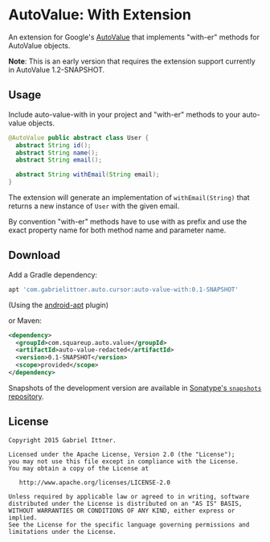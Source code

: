 # AutoValue: With Extension

An extension for Google's [AutoValue][auto] that implements "with-er" methods for AutoValue objects.

**Note**: This is an early version that requires the extension support currently in AutoValue 1.2-SNAPSHOT.

## Usage

Include auto-value-with in your project and "with-er" methods to your auto-value objects.

```java
@AutoValue public abstract class User {
  abstract String id();
  abstract String name();
  abstract String email();

  abstract String withEmail(String email);
}
```

The extension will generate an implementation of `withEmail(String)` that returns a new instance of `User` with the given email.
  

By convention "with-er" methods have to use with as prefix and use the exact property name for both method name and parameter name.



## Download

Add a Gradle dependency:

```groovy
apt 'com.gabrielittner.auto.cursor:auto-value-with:0.1-SNAPSHOT'
```
(Using the [android-apt][apt] plugin)

or Maven:
```xml
<dependency>
  <groupId>com.squareup.auto.value</groupId>
  <artifactId>auto-value-redacted</artifactId>
  <version>0.1-SNAPSHOT</version>
  <scope>provided</scope>
</dependency>
```

Snapshots of the development version are available in [Sonatype's `snapshots` repository][snap].

## License


```
Copyright 2015 Gabriel Ittner.

Licensed under the Apache License, Version 2.0 (the "License");
you may not use this file except in compliance with the License.
You may obtain a copy of the License at

   http://www.apache.org/licenses/LICENSE-2.0

Unless required by applicable law or agreed to in writing, software
distributed under the License is distributed on an "AS IS" BASIS,
WITHOUT WARRANTIES OR CONDITIONS OF ANY KIND, either express or implied.
See the License for the specific language governing permissions and
limitations under the License.
```



 [auto]: https://github.com/google/auto
 [snap]: https://oss.sonatype.org/content/repositories/snapshots/
 [apt]: https://bitbucket.org/hvisser/android-apt

